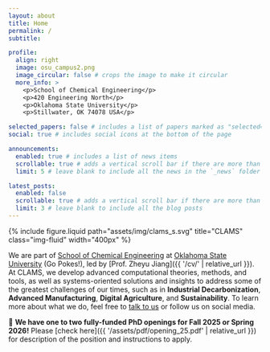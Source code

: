 ```yaml
---
layout: about
title: Home
permalink: /
subtitle: 

profile:
  align: right
  image: osu_campus2.png
  image_circular: false # crops the image to make it circular
  more_info: >
    <p>School of Chemical Engineering</p>
    <p>420 Engineering North</p>
    <p>Oklahoma State University</p>
    <p>Stillwater, OK 74078 USA</p>

selected_papers: false # includes a list of papers marked as "selected={true}"
social: true # includes social icons at the bottom of the page

announcements:
  enabled: true # includes a list of news items
  scrollable: true # adds a vertical scroll bar if there are more than 3 news items
  limit: 5 # leave blank to include all the news in the `_news` folder

latest_posts:
  enabled: false
  scrollable: true # adds a vertical scroll bar if there are more than 3 new posts items
  limit: 3 # leave blank to include all the blog posts
---
```


{% include figure.liquid path="assets/img/clams_s.svg" title="CLAMS" class="img-fluid" width="400px" %}

We are part of [School of Chemical Engineering](https://ceat.okstate.edu/che/) at [Oklahoma State University](https://go.okstate.edu/) (Go Pokes!), led by [Prof. Zheyu Jiang]({{ '/cv/' | relative_url }}). At CLAMS, we develop advanced computational theories, methods, and tools, as well as systems-oriented solutions and insights to address some of the greatest challenges of our times, such as in **Industrial Decarbonization**, **Advanced Manufacturing**, **Digital Agriculture**, and **Sustainability**. To learn more about what we do, feel free to [talk to us](mailto:zheyu.jiang@okstate.edu) or follow us on social media. 

🚀 **We have one to two fully-funded PhD openings for Fall 2025 or Spring 2026!** Please [check here]({{ '/assets/pdf/opening_25.pdf' | relative_url }}) for description of the position and instructions to apply.
